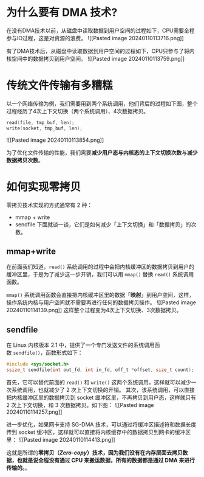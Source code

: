 # 为什么要有 DMA 技术?
在没有DMA技术以前，从磁盘中读取数据到用户空间的过程如下，CPU需要全程参与IO过程，这是对资源的浪费。
![[Pasted image 20240110113716.png]]

有了DMA技术后，从磁盘中读取数据到用户空间的过程如下，CPU只参与了将内核空间中的数据拷贝到用户空间。
![[Pasted image 20240110113759.png]]

# 传统文件传输有多糟糕
以一个网络传输为例，我们需要用到两个系统调用，他们背后的过程如下图，整个过程经历了4次上下文切换（两个系统调用）、4次数据拷贝。
```cpp
read(file, tmp_buf, len);
write(socket, tmp_buf, len);
```
![[Pasted image 20240110113854.png]]

为了优化文件传输的性能，我们需要**减少用户态与内核态的上下文切换次数**与**减少数据拷贝次数**。

# 如何实现零拷贝
零拷贝技术实现的方式通常有 2 种：
- mmap + write
- sendfile
下面就谈一谈，它们是如何减少「上下文切换」和「数据拷贝」的次数。

## mmap+write
在前面我们知道，`read()` 系统调用的过程中会把内核缓冲区的数据拷贝到用户的缓冲区里，于是为了减少这一步开销，我们可以用 `mmap()` 替换 `read()` 系统调用函数。

`mmap()` 系统调用函数会直接把内核缓冲区里的数据「**映射**」到用户空间，这样，操作系统内核与用户空间就不需要再进行任何的数据拷贝操作。
![[Pasted image 20240110114139.png]]
这样整个过程变为4次上下文切换、3次数据拷贝。

## sendfile
在 Linux 内核版本 2.1 中，提供了一个专门发送文件的系统调用函数 `sendfile()`，函数形式如下：
```C
#include <sys/socket.h>
ssize_t sendfile(int out_fd, int in_fd, off_t *offset, size_t count);
```

首先，它可以替代前面的 `read()` 和 `write()` 这两个系统调用，这样就可以减少一次系统调用，也就减少了 2 次上下文切换的开销。
其次，该系统调用，可以直接把内核缓冲区里的数据拷贝到 socket 缓冲区里，不再拷贝到用户态，这样就只有 2 次上下文切换，和 3 次数据拷贝。如下图：
![[Pasted image 20240110114257.png]]


进一步优化，如果网卡支持 SG-DMA 技术，可以通过将缓冲区描述符和数据长度传到 socket 缓冲区，这样就可以直接将内核缓存中的数据拷贝到网卡的缓冲区里：
![[Pasted image 20240110114413.png]]

这就是所谓的**零拷贝（_Zero-copy_）技术，因为我们没有在内存层面去拷贝数据，也就是说全程没有通过 CPU 来搬运数据，所有的数据都是通过 DMA 来进行传输的。**。

